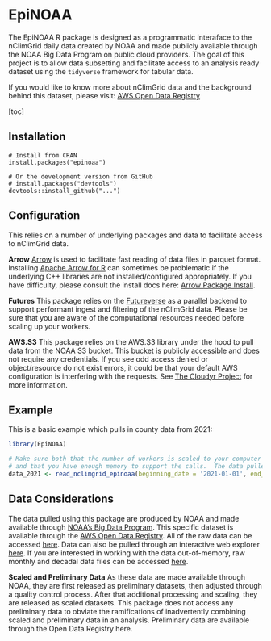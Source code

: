 
<!-- README.md is generated from README.Rmd. Please edit that file -->

# EpiNOAA

<!-- badges: start -->
<!-- badges: end -->

The EpiNOAA R package is designed as a programmatic interaface to the
nClimGrid daily data created by NOAA and made publicly available through
the NOAA Big Data Program on public cloud providers. The goal of this
project is to allow data subsetting and facilitate access to an analysis
ready dataset using the `tidyverse` framework for tabular data.

If you would like to know more about nClimGrid data and the background
behind this dataset, please visit: [AWS Open Data
Registry](https://registry.opendata.aws/noaa-nclimgrid/)

\[toc\]

## Installation

    # Install from CRAN
    install.packages("epinoaa")

    # Or the development version from GitHub
    # install.packages("devtools")
    devtools::install_github("...")

## Configuration

This relies on a number of underlying packages and data to facilitate
access to nClimGrid data.

**Arrow** [Arrow](https://arrow.apache.org/) is used to facilitate fast
reading of data files in parquet format. Installing [Apache Arrow for
R](https://arrow.apache.org/docs/r/) can sometimes be problematic if the
underlying C++ libraries are not installed/configured appropriately. If
you have difficulty, please consult the install docs here: [Arrow
Package Install](https://arrow.apache.org/docs/r/articles/install.html).

**Futures** This package relies on the
[Futureverse](https://www.futureverse.org/) as a parallel backend to
support performant ingest and filtering of the nClimGrid data. Please be
sure that you are aware of the computational resources needed before
scaling up your workers.

**AWS.S3** This package relies on the AWS.S3 library under the hood to
pull data from the NOAA S3 bucket. This bucket is publicly accessible
and does not require any credentials. If you see odd access denied or
object/resource do not exist errors, it could be that your default AWS
configuration is interfering with the requests. See [The Cloudyr
Project](https://cloudyr.github.io/) for more information.

## Example

This is a basic example which pulls in county data from 2021:

``` r
library(EpiNOAA)

# Make sure both that the number of workers is scaled to your computer
# and that you have enough memory to support the calls.  The data pulled below are ~100mb
data_2021 <- read_nclimgrid_epinoaa(beginning_date = '2021-01-01', end_date = '2021-12-31', workers = 10)
```

## Data Considerations

The data pulled using this package are produced by NOAA and made
available through [NOAA’s Big Data
Program](https://www.noaa.gov/information-technology/big-data). This
specific dataset is available through the [AWS Open Data
Registry](https://registry.opendata.aws/noaa-nclimgrid/). All of the raw
data can be accessed
[here](https://noaa-nclimgrid-daily-pds.s3.amazonaws.com/index.html).
Data can also be pulled through an interactive web explorer
[here](http://shiny-app-lb-db29d17-1318539185.us-east-1.elb.amazonaws.com/arc-nclimgrid-downloader/).
If you are interested in working with the data out-of-memory, raw
monthly and decadal data files can be accessed
[here](https://noaa-nclimgrid-daily-pds.s3.amazonaws.com/index.html#EpiNOAA/).

**Scaled and Preliminary Data** As these data are made available through
NOAA, they are first released as preliminary datasets, then adjusted
through a quality control process. After that additional processing and
scaling, they are released as scaled datasets. This package does not
access any preliminary data to obviate the ramifications of
inadvertently combining scaled and preliminary data in an analysis.
Preliminary data are available through the Open Data Registry here.
